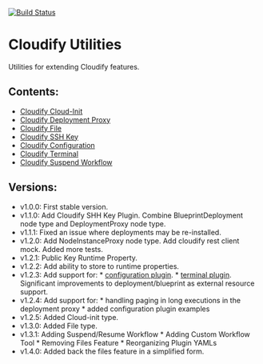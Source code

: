 [![Build Status](https://circleci.com/gh/cloudify-incubator/cloudify-utilities-plugin.svg?style=shield&circle-token=:circle-token)](https://circleci.com/gh/cloudify-incubator/cloudify-utilities-plugin)

# Cloudify Utilities

Utilities for extending Cloudify features.


## Contents:

- [Cloudify Cloud-Init](cloudify_cloudinit/README.md)
- [Cloudify Deployment Proxy](cloudify_deployment_proxy/README.md)
- [Cloudify File](cloudify_files/README.md)
- [Cloudify SSH Key](cloudify_ssh_key/README.md)
- [Cloudify Configuration](cloudify_configuration/README.md)
- [Cloudify Terminal](cloudify_terminal/README.md)
- [Cloudify Suspend Workflow](cloudify_suspend/README.md)


## Versions:

  - v1.0.0: First stable version.
  - v1.1.0: Add Cloudify SHH Key Plugin. Combine BlueprintDeployment node type and DeploymentProxy node type.
  - v1.1.1: Fixed an issue where deployments may be re-installed.
  - v1.2.0: Add NodeInstanceProxy node type.
            Add cloudify rest client mock.
            Added more tests.
  - v1.2.1: Public Key Runtime Property.
  - v1.2.2: Add ability to store to runtime properties.
  - v1.2.3: Add support for:
            * [configuration plugin](cloudify_configuration/README.md).
            * [terminal plugin](cloudify_configuration/README.md).
            Significant improvements to deployment/blueprint as external resource support.
  - v1.2.4: Add support for:
            * handling paging in long executions in the deployment proxy
            * added configuration plugin examples
  - v1.2.5: Added Cloud-init type.
  - v1.3.0: Added File type.
  - v1.3.1: Adding Suspend/Resume Workflow
            * Adding Custom Workflow Tool
            * Removing Files Feature
            * Reorganizing Plugin YAMLs
  - v1.4.0: Added back the files feature in a simplified form.
